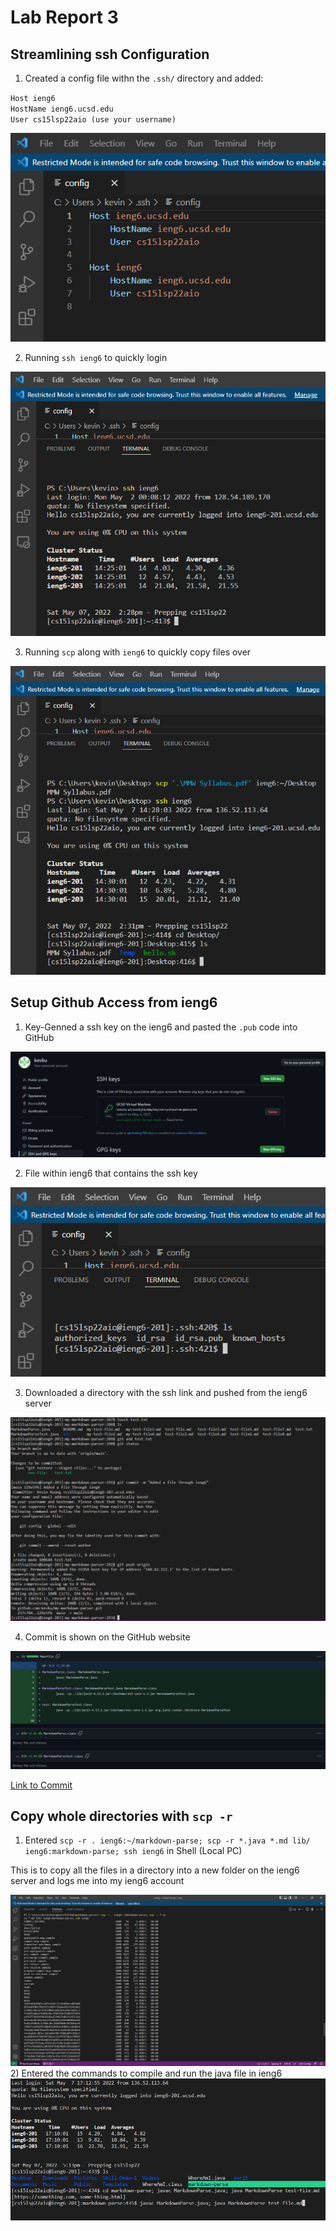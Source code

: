 # Lab Report 3  

## Streamlining ssh Configuration 
1) Created a config file withn the `.ssh/` directory and added:  

`Host ieng6`  
    `HostName ieng6.ucsd.edu`  
    `User cs15lsp22aio (use your username)`  

 <img src='3 Group Options/config.PNG' title='config.PNG' width='' alt='config.PNG' />   
 
2) Running `ssh ieng6` to quickly login  

 <img src='3 Group Options/ssh ieng6.PNG' title='ssh ieng6.PNG' width='' alt='ssh ieng6.PNG' />  
 
3) Running `scp` along with `ieng6` to quickly copy files over  
 <img src='3 Group Options/scp ieng6.PNG' title='scp ieng6.PNG' width='' alt='scp ieng6.PNG' />  

## Setup Github Access from ieng6  

1) Key-Genned a ssh key on the ieng6 and pasted the `.pub` code into GitHub  

 <img src='3 Group Options/GitHub ssh.PNG' title='GitHub ssh.PNG' width='' alt='GitHub ssh.PNG' />  
 
2) File within ieng6 that contains the ssh key

 <img src='3 Group Options/id_rsa.PNG' title='id_rsa.PNG' width='' alt='id_rsa.PNG' />  
 
3) Downloaded a directory with the ssh link and pushed from the ieng6 server  

 <img src='3 Group Options/Pushed to Origin on ieng6.PNG' title='Pushed to Origin on ieng6.PNG' width='' alt='Pushed to Origin on ieng6.PNG' />  
 
4) Commit is shown on the GitHub website  

 <img src='3 Group Options/Git Push From remote.PNG' title='Git Push From remote.PNG' width='' alt='Git Push From remote.PNG' />  
 
[Link to Commit](https://github.com/kevku/markdown-parser-mine/commit/58c3befb8de886b1f3d185d6415faac9bacd5b16)  
 

## Copy whole directories with `scp -r`  

1) Entered `scp -r . ieng6:~/markdown-parse; scp -r *.java *.md lib/ ieng6:markdown-parse; ssh ieng6` in Shell (Local PC)

This is to copy all the files in a directory into a new folder on the ieng6 server and logs me into my ieng6 account  

 <img src='3 Group Options/One line for Shell.PNG' title='One line for Shell.PNG' width='' alt='One line for Shell.PNG' />  
2) Entered the commands to compile and run the java file in ieng6  

 <img src='3 Group Options/One line for Bash.PNG' title='One line for Bash.PNG' width='' alt='One line for Bash.PNG' />  
